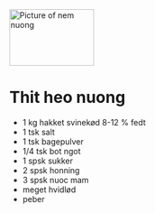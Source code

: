 <picture>
  <img align="bottom-left" width="150" height="100" alt="Picture of nem nuong" src="https://cdn.pastaxi-manager.onepas.vn/content/uploads/articles/vuvu/BLOG/cach-uop-thit-ba-chi-nuong/cach-uop-thit-ba-chi-nuong-sieu-ngon-4.jpg">
</picture>  
  
# Thit heo nuong
- 1 kg hakket svinekød 8-12 % fedt
- 1 tsk salt
- 1 tsk bagepulver
- 1/4 tsk bot ngot
- 1 spsk sukker
- 2 spsk honning
- 3 spsk nuoc mam
- meget hvidlød
- peber
